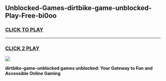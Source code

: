 
## Unblocked-Games-dirtbike-game-unblocked-Play-Free-bi0oo
<h3>
<a href="https://premium76.site?title=dirtbike-game-unblocked&ref=18A">CLICK TO PLAY</a></h3>
<hr>

<h3>
<a href="https://premium76.site?title=dirtbike-game-unblocked&ref=18A">CLICK 2 PLAY</a>
  
</h3>

<a href="https://premium76.site?title=dirtbike-game-unblocked&ref=18A"><img src="https://clearcache.store/games.png"></a>


**dirtbike-game-unblocked games unblocked: Your Gateway to Fun and Accessible Online Gaming**
